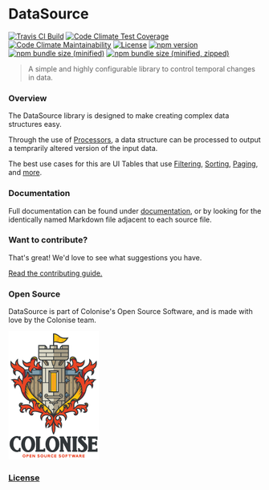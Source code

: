 # DataSource

[![Travis CI Build][travis-ci-badge]][travis-ci-url]
[![Code Climate Test Coverage][code-climate-coverage-badge]][code-climate-coverage-url]
[![Code Climate Maintainability][code-climate-maintainability-badge]][code-climate-maintainability-url]
[![License][license-badge]][license-url]
[![npm version][npm-version-badge]][npm-version-url]
[![npm bundle size \(minified\)][npm-minified-badge]][npm-minified-url]
[![npm bundle size \(minified, zipped\)][npm-minified-minzipped-badge]][npm-minified-minzipped-url]

> A simple and highly configurable library to control temporal changes in data.

### Overview

The DataSource library is designed to make creating complex data structures easy.

Through the use of [Processors](src/processors), a data structure can be processed to output a temprarily altered version of the input data.

The best use cases for this are UI Tables that use [Filtering](src/processors/filter-processor.md), [Sorting](src/processors/sorter-processor.md), [Paging](src/processors/pager-processor.md), and [more](src/processors).

### Documentation

Full documentation can be found under [documentation][documentation-url], or by looking for the identically named Markdown file adjacent to each source file.

### Want to contribute?

That's great! We'd love to see what suggestions you have.

[Read the contributing guide.][contributing-url]

### Open Source

DataSource is part of Colonise's Open Source Software, and is made with love by the Colonise team.

[![Colonise Logo][colonise-logo]][colonise-url]

### [License][license-url]

[documentation-url]: /documentation/README.md
[contributing-url]: /CONTRIBUTING.md

[colonise-logo]: /documentation/assets/colonise256.png
[colonise-url]: https://colonise.org/

[travis-ci-badge]: https://img.shields.io/travis/Colonise/DataSource.svg
[travis-ci-url]: https://travis-ci.com/Colonise/DataSource

[code-climate-coverage-badge]: https://img.shields.io/codeclimate/coverage/Colonise/DataSource.svg
[code-climate-coverage-url]: https://codeclimate.com/github/Colonise/DataSource

[code-climate-maintainability-badge]: https://img.shields.io/codeclimate/maintainability-percentage/Colonise/DataSource.svg
[code-climate-maintainability-url]: https://codeclimate.com/github/Colonise/DataSource

[license-badge]: https://img.shields.io/github/license/Colonise/DataSource.svg
[license-url]: https://github.com/Colonise/DataSource/blob/master/LICENSE

[npm-version-badge]: https://img.shields.io/npm/v/@colonise/datasource.svg
[npm-version-url]: https://www.npmjs.com/package/@colonise/datasource

[npm-minified-badge]: https://img.shields.io/bundlephobia/min/@colonise/datasource.svg
[npm-minified-url]: https://bundlephobia.com/result?p=@colonise/datasource

[npm-minified-minzipped-badge]: https://img.shields.io/bundlephobia/minzip/@colonise/datasource.svg
[npm-minified-minzipped-url]: https://bundlephobia.com/result?p=@colonise/datasource
